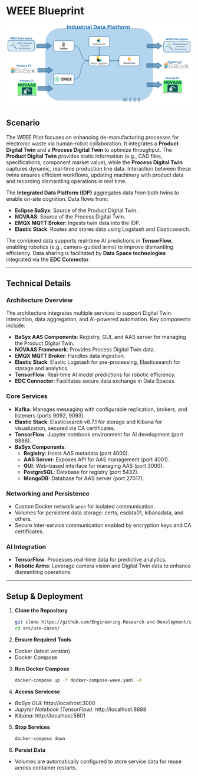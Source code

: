 # WEEE Blueprint

![image](https://github.com/Engineering-Research-and-Development/circular-twain_industrial_data_platform/blob/main/docs/imgs/WEEE.png)

## Scenario

The WEEE Pilot focuses on enhancing de-manufacturing processes for electronic waste via human-robot collaboration. It integrates a **Product Digital Twin** and a **Process Digital Twin** to optimize throughput. The **Product Digital Twin** provides static information (e.g., CAD files, specifications, component market value), while the **Process Digital Twin** captures dynamic, real-time production line data. Interaction between these twins ensures efficient workflows, updating machinery with product data and recording dismantling operations in real time.

The **Integrated Data Platform (IDP)** aggregates data from both twins to enable on-site cognition. Data flows from:  
- **Eclipse BaSyx**: Source of the Product Digital Twin.  
- **NOVAAS**: Source of the Process Digital Twin.  
- **EMQX MQTT Broker**: Ingests twin data into the IDP.  
- **Elastic Stack**: Routes and stores data using Logstash and Elasticsearch.  

The combined data supports real-time AI predictions in **TensorFlow**, enabling robotics (e.g., camera-guided arms) to improve dismantling efficiency. Data sharing is facilitated by **Data Space technologies** integrated via the **EDC Connector**.

---

## Technical Details

### Architecture Overview
The architecture integrates multiple services to support Digital Twin interaction, data aggregation, and AI-powered automation. Key components include:  
- **BaSyx AAS Components**: Registry, GUI, and AAS server for managing the Product Digital Twin.  
- **NOVAAS Framework**: Provides Process Digital Twin data.  
- **EMQX MQTT Broker**: Handles data ingestion.  
- **Elastic Stack**: Elastic Logstash for pre-processing, Elasticsearch for storage and analytics.  
- **TensorFlow**: Real-time AI model predictions for robotic efficiency.  
- **EDC Connector**: Facilitates secure data exchange in Data Spaces.  

### Core Services
- **Kafka**: Manages messaging with configurable replication, brokers, and listeners (ports 9092, 9093).  
- **Elastic Stack**: Elasticsearch v8.7.1 for storage and Kibana for visualization, secured via CA certificates.  
- **TensorFlow**: Jupyter notebook environment for AI development (port 8888).  
- **BaSyx Components**:  
  - **Registry**: Hosts AAS metadata (port 4000).  
  - **AAS Server**: Exposes API for AAS management (port 4001).  
  - **GUI**: Web-based interface for managing AAS (port 3000).  
  - **PostgreSQL**: Database for registry (port 5432).  
  - **MongoDB**: Database for AAS server (port 27017).  

### Networking and Persistence
- Custom Docker network `weee` for isolated communication.  
- Volumes for persistent data storage: certs, esdata01, kibanadata, and others.  
- Secure inter-service communication enabled by encryption keys and CA certificates.

### AI Integration
- **TensorFlow**: Processes real-time data for predictive analytics.  
- **Robotic Arms**: Leverage camera vision and Digital Twin data to enhance dismantling operations.

---


## Setup & Deployment

1. **Clone the Repository**  
   ```bash
   git clone https://github.com/Engineering-Research-and-Development/circular-twain_industrial_data_platform.git
   cd src/use-cases/
   ```

2. **Ensure Required Tools**
- Docker (latest version)
- Docker Compose

3. **Run Docker Compose**
   ```bash
   docker-compose up -f docker-compose-weee.yaml -d
   ```

4. **Access Servicese**
- *BaSyx GUI:* http://localhost:3000
- *Jupyter Notebook (TensorFlow):* http://localhost:8888
- *Kibana:* http://localhost:5601

5. **Stop Services**
   ```bash
   docker-compose down
   ```

6. **Persist Data**
- Volumes are automatically configured to store service data for reuse across container restarts.
